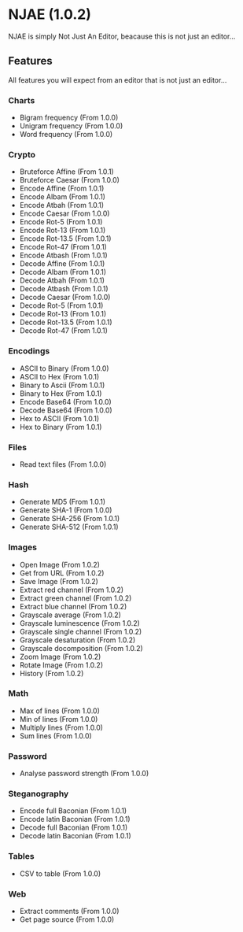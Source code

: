 # NJAE (1.0.2)

NJAE is simply Not Just An Editor, beacause this is not just an editor...

## Features

All features you will expect from an editor that is not just an editor...

### Charts

+ Bigram frequency (From 1.0.0)
+ Unigram frequency (From 1.0.0)
+ Word frequency (From 1.0.0)

### Crypto

+ Bruteforce Affine (From 1.0.1)
+ Bruteforce Caesar (From 1.0.0)
+ Encode Affine (From 1.0.1)
+ Encode Albam (From 1.0.1)
+ Encode Atbah (From 1.0.1)
+ Encode Caesar (From 1.0.0)
+ Encode Rot-5 (From 1.0.1)
+ Encode Rot-13 (From 1.0.1)
+ Encode Rot-13.5 (From 1.0.1)
+ Encode Rot-47 (From 1.0.1)
+ Encode Atbash (From 1.0.1)
+ Decode Affine (From 1.0.1)
+ Decode Albam (From 1.0.1)
+ Decode Atbah (From 1.0.1)
+ Decode Atbash (From 1.0.1)
+ Decode Caesar (From 1.0.0)
+ Decode Rot-5 (From 1.0.1)
+ Decode Rot-13 (From 1.0.1)
+ Decode Rot-13.5 (From 1.0.1)
+ Decode Rot-47 (From 1.0.1)

### Encodings

+ ASCII to Binary (From 1.0.0)
+ ASCII to Hex (From 1.0.1)
+ Binary to Ascii (From 1.0.1)
+ Binary to Hex (From 1.0.1)
+ Encode Base64 (From 1.0.0)
+ Decode Base64 (From 1.0.0)
+ Hex to ASCII (From 1.0.1)
+ Hex to Binary (From 1.0.1)

### Files

+ Read text files (From 1.0.0)

### Hash

+ Generate MD5 (From 1.0.1)
+ Generate SHA-1 (From 1.0.0)
+ Generate SHA-256 (From 1.0.1)
+ Generate SHA-512 (From 1.0.1)

### Images

+ Open Image (From 1.0.2)
+ Get from URL (From 1.0.2)
+ Save Image (From 1.0.2)
+ Extract red channel (From 1.0.2)
+ Extract green channel (From 1.0.2)
+ Extract blue channel (From 1.0.2)
+ Grayscale average (From 1.0.2)
+ Grayscale luminescence (From 1.0.2)
+ Grayscale single channel (From 1.0.2)
+ Grayscale desaturation (From 1.0.2)
+ Grayscale docomposition (From 1.0.2)
+ Zoom Image (From 1.0.2)
+ Rotate Image (From 1.0.2)
+ History (From 1.0.2)

### Math

+ Max of lines (From 1.0.0)
+ Min of lines (From 1.0.0)
+ Multiply lines (From 1.0.0)
+ Sum lines (From 1.0.0)

### Password

+ Analyse password strength (From 1.0.0)

### Steganography

+ Encode full Baconian (From 1.0.1)
+ Encode latin Baconian (From 1.0.1)
+ Decode full Baconian (From 1.0.1)
+ Decode latin Baconian (From 1.0.1)

### Tables

+ CSV to table (From 1.0.0)

### Web

+ Extract comments (From 1.0.0)
+ Get page source (From 1.0.0)
